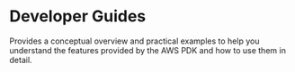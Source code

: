 # Developer Guides

Provides a conceptual overview and practical examples to help you understand the features provided by the AWS PDK and how to use them in detail.
